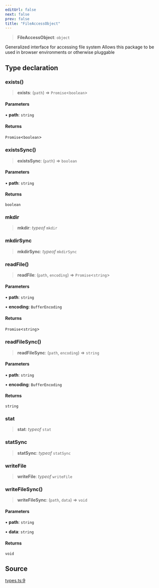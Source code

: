```yaml
---
editUrl: false
next: false
prev: false
title: "FileAccessObject"
---
```


> **FileAccessObject**: `object`

Generalized interface for accessing file system
Allows this package to be used in browser environments or otherwise pluggable

## Type declaration

### exists()

> **exists**: (`path`) => `Promise`\<`boolean`\>

#### Parameters

• **path**: `string`

#### Returns

`Promise`\<`boolean`\>

### existsSync()

> **existsSync**: (`path`) => `boolean`

#### Parameters

• **path**: `string`

#### Returns

`boolean`

### mkdir

> **mkdir**: *typeof* `mkdir`

### mkdirSync

> **mkdirSync**: *typeof* `mkdirSync`

### readFile()

> **readFile**: (`path`, `encoding`) => `Promise`\<`string`\>

#### Parameters

• **path**: `string`

• **encoding**: `BufferEncoding`

#### Returns

`Promise`\<`string`\>

### readFileSync()

> **readFileSync**: (`path`, `encoding`) => `string`

#### Parameters

• **path**: `string`

• **encoding**: `BufferEncoding`

#### Returns

`string`

### stat

> **stat**: *typeof* `stat`

### statSync

> **statSync**: *typeof* `statSync`

### writeFile

> **writeFile**: *typeof* `writeFile`

### writeFileSync()

> **writeFileSync**: (`path`, `data`) => `void`

#### Parameters

• **path**: `string`

• **data**: `string`

#### Returns

`void`

## Source

[types.ts:9](https://github.com/evmts/tevm-monorepo/blob/main/bundler-packages/bundler-cache/src/types.ts#L9)

